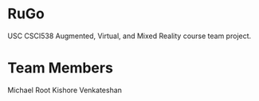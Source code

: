 # RuGo
USC CSCI538 Augmented, Virtual, and Mixed Reality course team project.

# Team Members
Michael Root
Kishore Venkateshan
